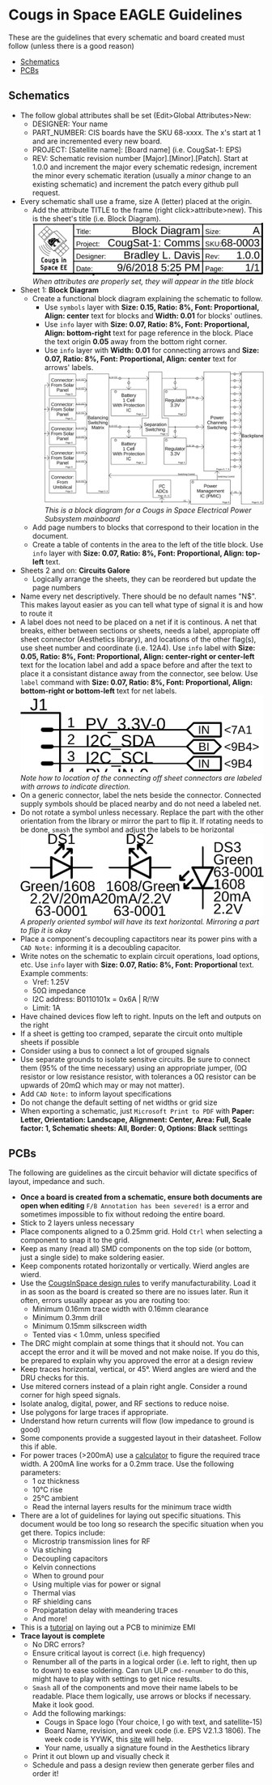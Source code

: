 # Cougs in Space EAGLE Guidelines #
These are the guidelines that every schematic and board created must follow (unless there is a good reason)
- [Schematics](#schematics)
- [PCBs](#pcbs)

## Schematics
- The follow global attributes shall be set (Edit>Global Attributes>New:
	- DESIGNER: Your name
	- PART_NUMBER: CIS boards have the SKU 68-xxxx. The x's start at 1 and are incremented every new board.
	- PROJECT: [Satellite name]: [Board name] (i.e. CougSat-1: EPS)
	- REV: Schematic revision number [Major].[Minor].[Patch]. Start at 1.0.0 and increment the major every schematic redesign, increment the minor every schematic iteration (usually a *minor* change to an existing schematic) and increment the patch every github pull request.
- Every schematic shall use a frame, size A (letter) placed at the origin.
	- Add the attribute TITLE to the frame (right click>attribute>new). This is the sheet's title (i.e. Block Diagram).
	![Title Block](https://github.com/CougsInSpace/Resources/blob/master/Subsystems/Electronics/EAGLE%20Files/Images/TitleBlock.png)
	_When attributes are properly set, they will appear in the title block_
- Sheet 1: **Block Diagram**
	- Create a functional block diagram explaining the schematic to follow.
		- Use `symbols` layer with **Size: 0.15, Ratio: 8%, Font: Proportional, Align: center** text for blocks and **Width: 0.01** for blocks' outlines.
		- Use `info` layer with **Size: 0.07, Ratio: 8%, Font: Proportional, Align: bottom-right** text for page reference in the block. Place the text origin **0.05** away from the bottom right corner.
		- Use `info` layer with **Width: 0.01** for connecting arrows and **Size: 0.07, Ratio: 8%, Font: Proportional, Align: center** text for arrows' labels.
	![Block Diagram](https://github.com/CougsInSpace/Resources/blob/master/Subsystems/Electronics/EAGLE%20Files/Images/BlockDiagram.png)
	_This is a block diagram for a Cougs in Space Electrical Power Subsystem mainboard_
	- Add page numbers to blocks that correspond to their location in the document.
	- Create a table of contents in the area to the left of the title block. Use `info` layer with **Size: 0.07, Ratio: 8%, Font: Proportional, Align: top-left** text. 
- Sheets 2 and on: **Circuits Galore**
	- Logically arrange the sheets, they can be reordered but update the page numbers
- Name every net descriptively. There should be no default names "N$". This makes layout easier as you can tell what type of signal it is and how to route it
- A label does not need to be placed on a net if it is continous. A net that breaks, either between sections or sheets, needs a label, appropiate off sheet connector (Aesthetics library), and locations of the other flag(s), use sheet number and coordinate (i.e. 12A4). Use `info` label with **Size: 0.05, Ratio: 8%, Font: Proportional, Align: center-right or center-left** text for the location label and add a space before and after the text to place it a consistant distance away from the connector, see below. Use `label` command with **Size: 0.07, Ratio: 8%, Font: Proportional, Align: bottom-right or bottom-left** text for net labels.
![Off Sheet Connector](https://github.com/CougsInSpace/Resources/blob/master/Subsystems/Electronics/EAGLE%20Files/Images/OffSheetConnector.png)
_Note how to location of the connecting off sheet connectors are labeled with arrows to indicate direction._
- On a generic connector, label the nets beside the connector. Connected supply symbols should be placed nearby and do not need a labeled net.
- Do not rotate a symbol unless necessary. Replace the part with the other orientation from the library or mirror the part to flip it. If rotating needs to be done, `smash` the symbol and adjust the labels to be horizontal
	![Symbol Orientation](https://github.com/CougsInSpace/Resources/blob/master/Subsystems/Electronics/EAGLE%20Files/Images/PartOrientation.png)
	_A properly oriented symbol will have its text horizontal. Mirroring a part to flip it is okay_
- Place a component's decoupling capactitors near its power pins with a `CAD Note:` informing it is a decoubling capacitor.
- Write notes on the schematic to explain circuit operations, load options, etc. Use `info` layer with **Size: 0.07, Ratio: 8%, Font: Proportional** text. Example comments:
	- Vref: 1.25V
	- 50Ω impedance
	- I2C address: B0110101x = 0x6A | R/!W
	- Limit: 1A
- Have chained devices flow left to right. Inputs on the left and outputs on the right
- If a sheet is getting too cramped, separate the circuit onto multiple sheets if possible
- Consider using a bus to connect a lot of grouped signals
- Use separate grounds to isolate sensitve circuits. Be sure to connect them (95% of the time necessary) using an appropriate jumper, (0Ω resistor or low resistance resistor, with tolerances a 0Ω resistor can be upwards of 20mΩ which may or may not matter).
- Add `CAD Note:` to inform layout specifications
- Do not change the default setting of net widths or grid size
- When exporting a schematic, just `Microsoft Print to PDF` with **Paper: Letter, Orientation: Landscape, Alignment: Center, Area: Full, Scale factor: 1, Schematic sheets: All, Border: 0, Options: Black** setttings

## PCBs
The following are guidelines as the circuit behavior will dictate specifics of layout, impedance and such.
- **Once a board is created from a schematic, ensure both documents are open when editing** `F/B Annotation has been severed!` is a error and sometimes impossible to fix without redoing the entire board.
- Stick to 2 layers unless necessary
- Place components aligned to a 0.25mm grid. Hold `Ctrl` when selecting a component to snap it to the grid.
- Keep as many (read all) SMD components on the top side (or bottom, just a single side) to make soldering easier.
- Keep components rotated horizontally or vertically. Wierd angles are wierd.
- Use the [CougsInSpace design rules](https://github.com/CougsInSpace/Resources/tree/master/Subsystems/Electronics/EAGLE%20Files/CougsInSpace.dru) to verify manufacturability. Load it in as soon as the board is created so there are no issues later. Run it often, errors usually appear as you are routing too:
	- Minimum 0.16mm trace width with 0.16mm clearance
	- Minimum 0.3mm drill
	- Minimum 0.15mm silkscreen width
	- Tented vias < 1.0mm, unless specified
- The DRC might complain at some things that it should not. You can accept the error and it will be moved and not make noise. If you do this, be prepared to explain why you approved the error at a design review
- Keep traces horizontal, vertical, or 45°. Wierd angles are wierd and the DRU checks for this.
- Use mitered corners instead of a plain right angle. Consider a round corner for high speed signals.
- Isolate analog, digital, power, and RF sections to reduce noise.
- Use polygons for large traces if appropriate.
- Understand how return currents will flow (low impedance to ground is good)
- Some components provide a suggested layout in their datasheet. Follow this if able.
- For power traces (>200mA) use a [calculator](http://circuitcalculator.com/wordpress/2006/01/31/pcb-trace-width-calculator/) to figure the required trace width. A 200mA line works for a 0.2mm trace. Use the following parameters:
	- 1 oz thickness
	- 10°C rise
	- 25°C ambient
	- Read the internal layers results for the minimum trace width
- There are a lot of guidelines for laying out specific situations. This document would be too long so research the specific situation when you get there. Topics include:
	- Microstrip transmission lines for RF
	- Via stiching
	- Decoupling capacitors
	- Kelvin connections
	- When to ground pour
	- Using multiple vias for power or signal
	- Thermal vias
	- RF shielding cans
	- Propigatation delay with meandering traces
	- And more!
- This is a [tutorial](https://learnemc.com/pcb-layout) on laying out a PCB to minimize EMI
- **Trace layout is complete**
	- No DRC errors?
	- Ensure critical layout is correct (i.e. high frequency)
	- Renumber all of the parts in a logical order (i.e. left to right, then up to down) to ease soldering. Can run ULP `cmd-renumber` to do this, might have to play with settings to get nice results.
	- `Smash` all of the components and move their name labels to be readable. Place them logically, use arrows or blocks if necessary. Make it look good.
	- Add the following markings:
		- Cougs in Space logo (Your choice, I go with text, and satellite-15)
		- Board Name, revision, and week code (i.e. EPS V2.1.3 1806). The week code is YYWK, this [site](https://whatweekisit.com/) will help.
		- Your name, usually a signature found in the Aesthetics library
	- Print it out blown up and visually check it
	- Schedule and pass a design review then generate gerber files and order it!
	
